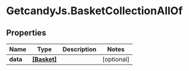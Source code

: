# GetcandyJs.BasketCollectionAllOf

## Properties

Name | Type | Description | Notes
------------ | ------------- | ------------- | -------------
**data** | [**[Basket]**](Basket.md) |  | [optional] 


